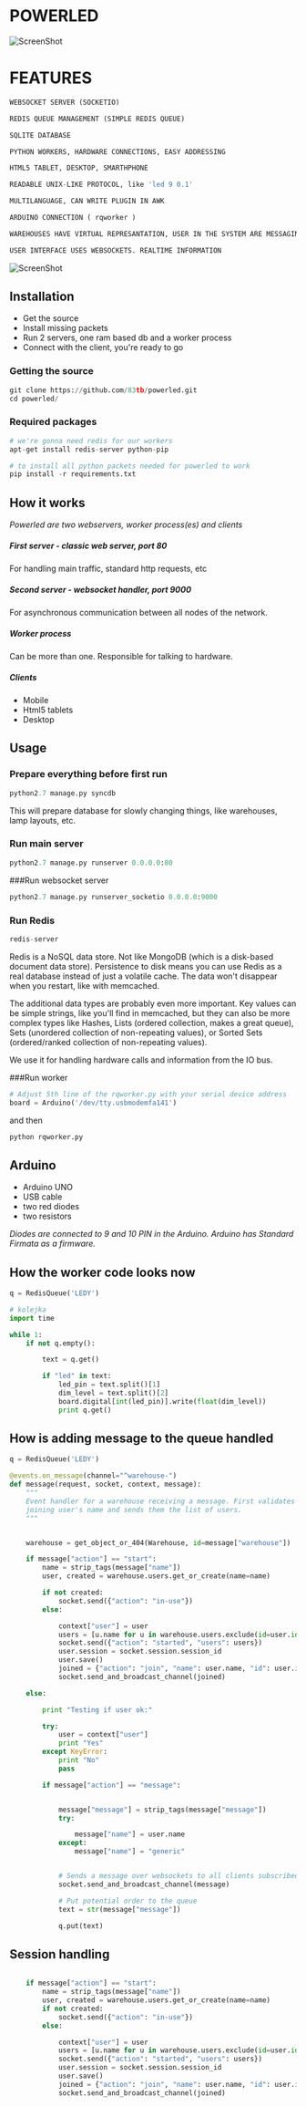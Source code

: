 # POWERLED

![ScreenShot](http://icons.iconarchive.com/icons/robsonbillponte/iRob/256/Drives-Server-icon.png)



# FEATURES

```python
WEBSOCKET SERVER (SOCKETIO)

REDIS QUEUE MANAGEMENT (SIMPLE REDIS QUEUE)

SQLITE DATABASE

PYTHON WORKERS, HARDWARE CONNECTIONS, EASY ADDRESSING

HTML5 TABLET, DESKTOP, SMARTHPHONE

READABLE UNIX-LIKE PROTOCOL, like 'led 9 0.1'

MULTILANGUAGE, CAN WRITE PLUGIN IN AWK

ARDUINO CONNECTION ( rqworker )

WAREHOUSES HAVE VIRTUAL REPRESANTATION, USER IN THE SYSTEM ARE MESSAGING EACH OTHER

USER INTERFACE USES WEBSOCKETS. REALTIME INFORMATION
```
![ScreenShot](https://dl.dropbox.com/u/14520908/Screen%20Shot%202012-11-16%20at%2012.42.55%20AM.png)


## Installation

* Get the source
* Install missing packets
* Run 2 servers, one ram based db and a worker process
* Connect with the client, you're ready to go


### Getting the source

```python
git clone https://github.com/83tb/powerled.git
cd powerled/
```

### Required packages
```python
# we're gonna need redis for our workers
apt-get install redis-server python-pip

# to install all python packets needed for powerled to work
pip install -r requirements.txt
```

## How it works

*Powerled are two webservers, worker process(es) and clients*


##### First server - classic web server, port 80

For handling main traffic, standard http requests, etc

##### Second server - websocket handler, port 9000

For asynchronous communication between all nodes of the network.

##### Worker process

Can be more than one. Responsible for talking to hardware.

##### Clients

* Mobile
* Html5 tablets
* Desktop




## Usage

### Prepare everything before first run

```python
python2.7 manage.py syncdb

```

This will prepare database for slowly changing things, like warehouses, lamp layouts, etc.



### Run main server
```python
python2.7 manage.py runserver 0.0.0.0:80

```

###Run websocket server
```python
python2.7 manage.py runserver_socketio 0.0.0.0:9000

```

### Run Redis
```python
redis-server

```

Redis is a NoSQL data store. Not like MongoDB (which is a disk-based document data store).
Persistence to disk means you can use Redis as a real database instead of just a volatile cache.
The data won't disappear when you restart, like with memcached.

The additional data types are probably even more important.
Key values can be simple strings, like you'll find in memcached, but they can also be more complex types like Hashes, Lists (ordered collection, makes a great queue), Sets (unordered collection of non-repeating values), or Sorted Sets (ordered/ranked collection of non-repeating values).

We use it for handling hardware calls and information from the IO bus.


###Run worker
```python
# Adjust 5th line of the rqworker.py with your serial device address
board = Arduino('/dev/tty.usbmodemfa141')
```

and then

```python
python rqworker.py

```


## Arduino

* Arduino UNO
* USB cable
* two red diodes
* two resistors

*Diodes are connected to 9 and 10 PIN in the Arduino. Arduino has Standard Firmata as a firmware.*



## How the worker code looks now

```python
q = RedisQueue('LEDY')

# kolejka
import time

while 1:
    if not q.empty():

        text = q.get()

        if "led" in text:
            led_pin = text.split()[1]
            dim_level = text.split()[2]
            board.digital[int(led_pin)].write(float(dim_level))
            print q.get()

```


## How is adding message to the queue handled

```python
q = RedisQueue('LEDY')

@events.on_message(channel="^warehouse-")
def message(request, socket, context, message):
    """
    Event handler for a warehouse receiving a message. First validates a
    joining user's name and sends them the list of users.
    """


    warehouse = get_object_or_404(Warehouse, id=message["warehouse"])

    if message["action"] == "start":
        name = strip_tags(message["name"])
        user, created = warehouse.users.get_or_create(name=name)

        if not created:
            socket.send({"action": "in-use"})
        else:

            context["user"] = user
            users = [u.name for u in warehouse.users.exclude(id=user.id)]
            socket.send({"action": "started", "users": users})
            user.session = socket.session.session_id
            user.save()
            joined = {"action": "join", "name": user.name, "id": user.id}
            socket.send_and_broadcast_channel(joined)

    else:

        print "Testing if user ok:"

        try:
            user = context["user"]
            print "Yes"
        except KeyError:
            print "No"
            pass

        if message["action"] == "message":


            message["message"] = strip_tags(message["message"])
            try:

                message["name"] = user.name
            except:
                message["name"] = "generic"


            # Sends a message over websockets to all clients subscribed to the channel
            socket.send_and_broadcast_channel(message)

            # Put potential order to the queue
            text = str(message["message"])

            q.put(text)


```



## Session handling

```python

    if message["action"] == "start":
        name = strip_tags(message["name"])
        user, created = warehouse.users.get_or_create(name=name)
        if not created:
            socket.send({"action": "in-use"})
        else:

            context["user"] = user
            users = [u.name for u in warehouse.users.exclude(id=user.id)]
            socket.send({"action": "started", "users": users})
            user.session = socket.session.session_id
            user.save()
            joined = {"action": "join", "name": user.name, "id": user.id}
            socket.send_and_broadcast_channel(joined)

```